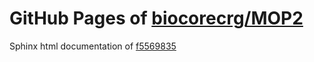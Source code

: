 GitHub Pages of [biocorecrg/MOP2](https://github.com/biocorecrg/MOP2.git)
===
Sphinx html documentation of [f5569835](https://github.com/biocorecrg/MOP2/tree/f5569835e38a5c053e5cc781a04905b75ab8de16)
